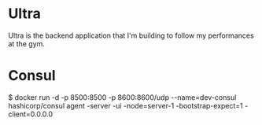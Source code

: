# Ultra

Ultra is the backend application that I'm building to follow my performances at the gym. 

# Consul 


$ docker run -d -p 8500:8500 -p 8600:8600/udp --name=dev-consul hashicorp/consul agent -server -ui -node=server-1 -bootstrap-expect=1 -client=0.0.0.0

